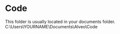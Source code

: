 Code
=====
This folder is usually located in your documents folder. C:\Users\YOURNAME\Documents\Alveo\Code
